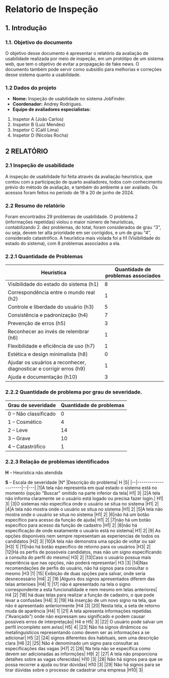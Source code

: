 # Relatorio de Inspeção
## 1.	Introdução
### 1.1. Objetivo do documento
O objetivo desse documento é apresentar o relatório da avaliação de usabilidade realizada por meio de inspeção, em um protótipo de um sistema web, que tem o objetivo de evitar a propagação de fake news. O documento também pode servir como subsídio para melhorias e correções desse sistema quanto a usabilidade.
### 1.2	Dados do projeto
+	**Nome:** Inspeção de usabilidade no sistema JobFinder.
+	**Coordenador:** Andrey Rodrigues.
+	**Equipe de avaliadores especialistas:**
1. Inspetor A (João Carlos)
2. Inspetor B (Luiz Mendes)
3. Inspetor C (Calil Lima)
3. Inspetor D (Nicolas Rocha)

## 2	RELATÓRIO
### 2.1	Inspeção de usabilidade
A inspeção de usabilidade foi feita através da avaliação heurística, que contou com a participação de quarto avaliadores, todos com conhecimento prévio do método de avaliação, e também do ambiente a ser avaliado. Os acessos foram feitos no período de 19 a 20 de junho de 2024.

### 2.2	Resumo do relatório
Foram encontrados 29 problemas de usabilidade. O problema 2 (informações repetidas) violou o maior número de heurísticas, contabilizando 2. dez problemas, do total, foram considerados de grau “3”, ou seja, devem ter alta prioridade em ser corrigidos, e um de grau “4”, considerado catastrófico. A heurística mais violada foi a h1 (Visibilidade do estado do sistema), com 8 problemas associados a ela.

### 2.2.1 Quantidade de Problemas
|Heurística | Quantidade de problemas associados |
|-------------|-------------|
|Visibilidade do estado do sistema (h1)|8|
|Correspondência entre o mundo real (h2)|1|
|Controle e liberdade do usuário (h3)|5|
|Consistência e padronização (h4)|7|
|Prevenção de erros (h5)|3|
|Reconhecer ao invés de relembrar (h6)| 1|
|Flexibilidade e eficiência de uso (h7)|1|
|Estética e design minimalista (h8)|0|
|Ajudar os usuários a reconhecer, diagnosticar e corrigir erros (h9)|1|
|Ajuda e documentação (h10)|3|

### 2.2.2 Quantidade de problema por grau de severidade.
|Grau de severidade| Quantidade de problemas|
|-------------|-------------|
|0 – Não classificado|0|
|1 – Cosmético|4|
|2 – Leve|14|
|3 – Grave|10|
|4 – Catastrófico|1|

### 2.2.3	 Relação de problemas identificados
**H** – Heurística não atendida

**S** – Escala de severidade
|N°	|Descrição do problema|	 H	|S|
|--|---------------------|--|---|
|1|A tela não representa em qual estado o sistema está no momento (opção "Buscar" omitido na parte inferior da tela|	H1|	3|
|2|A tela não informa claramente se o usuário está logado ou precisa fazer login.|	H1|	3|
|3|O sistemas não especifica onde o usuário se situa no sistema	|H1|	2|
|4|A tela não mostra onde o usuário se situa no sistema	|H1|	2|
|5|A tela não mostra onde o usuário se situa no sistema	|H1|	2|
|6|não há um botão específico para acesso da função de ajuda|	H1|	2|
|7|não há um botão específico para acesso da função de cadastro	|H1|	2|
|8|não há especificação de onde exatamente o usuário está no sistema|	H1|	2|
|9|	As opções disponíveis nem sempre representam as experiencias de todos os candidatos	|H2|	3|
|10|A tela não demonstra uma opção de voltar ou sair 	|H3|	1|
|11|não há botão específico de retorno para os usuários 	|H3|	2|
|12|Há os perfis de possóveis candidatos, mas não um signo especificando a consulta do perfil do mesmo|	H3|	2|
|13|Caso o usuário possua mais experiência que nas opções, não poderá representar|	H3	|3|
|14|Nas recomendações de perfis do usuário, não há signos para consultar o mesmo	|H3	|1|
|15|	Exibição de duas opções para salvar, onde seria desnecessário 	|H4|	2|
|16 |Alguns dos signos apresentados diferem das telas anterioes	|H4|	1|
|17|	não é apresentado na tela o signo correspondente a esta funcionalidade e nem mesmo em telas anteriores|	H4	|2|
|18| há duas telas para realizar a função de cadastro, o que pode levar a confusões	|H4|	3|
|19|	Há inserção de um novo signo na tela, que não é apresentado anteriormente	|H4	|3|
|20|	Nesta tela, a seta de retorno muda de aparência 	|H4|	1|
|21|	A tela apresenta informações repetidas ("Avançado") onde não expressam seu significado e podem causar possíveis erros de interpretação|	H4 e H5|	3|
|22|	O usuário pode salvar um perfil incompleto sem aviso| 	H5|	4|
|23| Não há signos dinâmicos ou metalinguísticos representando como devem ser as informações a se adicionar|	H5	|2|
|24| signos diferentes dos habituais, sem uma descrição clara	|H6	|2|
|25| Não é denominado um signo para consultar as especificações das vagas	|H7|	2|
|26| Na tela não se especifica como devem ser adicionadas as informções|	H9|	2|
|27| A tela não proporciona detalhes sobre as vagas oferecidas|	H10	|3|
|28|	Não há signos para que se possa recorrer a ajuda ou tirar dúvidas|	H10	|3|
|29|	Não há signos para se tirar dúvidas sobre o processo de cadastrar uma empresa	|H10|	3|
